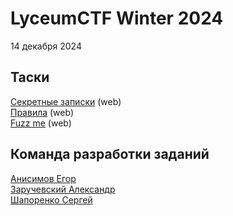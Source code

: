 <h1>LyceumCTF Winter 2024</h1>

<p>14 декабря 2024</p>
<h2>Таски</h2>
<a href="https://github.com/QwarkDev/LyceumCTF-Winter-2024/tree/main/Секретные_записки">Секретные записки</a> (web)<br>
<a href="https://github.com/QwarkDev/LyceumCTF-Winter-2024/tree/main/Правила">Правила</a> (web)<br>
<a href="https://github.com/QwarkDev/LyceumCTF-Winter-2024/tree/main/Fuzz_me">Fuzz me</a> (web)<br>

<h2>Команда разработки заданий</h2>
<a href="http://t.me/eianisimov">Анисимов Егор</a><br>
<a href="http://t.me/z4vr1k_official">Заручевский Александр</a><br>
<a href="http://t.me/sergk0t">Шапоренко Сергей</a><br>
